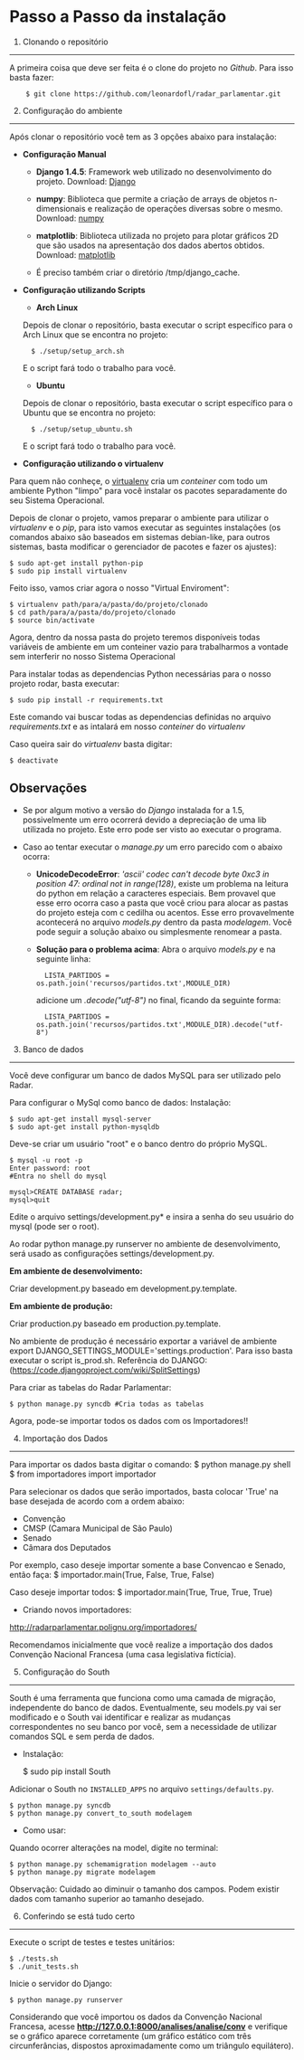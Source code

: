 Passo a Passo da instalação
============================

1. Clonando o repositório
------------------------------
    
A primeira coisa que deve ser feita é o clone do projeto no *Github*. Para isso basta fazer:

        $ git clone https://github.com/leonardofl/radar_parlamentar.git

2. Configuração do ambiente
------------------------------

Após clonar o repositório você tem as 3 opções abaixo para instalação:


* **Configuração Manual**

    * **Django 1.4.5**: Framework web utilizado no desenvolvimento do projeto. Download: [Django](https://www.djangoproject.com/download/)

    * **numpy**: Biblioteca que permite a criação de arrays de objetos n-dimensionais e realização de operações diversas sobre o mesmo.
        Download: [numpy](http://sourceforge.net/projects/numpy/files/)

    * **matplotlib**: Biblioteca utilizada no projeto para plotar gráficos 2D que são usados na apresentação dos dados abertos obtidos.
        Download: [matplotlib](http://matplotlib.org/downloads.html)

    * É preciso também criar o diretório /tmp/django_cache.


* **Configuração utilizando Scripts**

    * **Arch Linux**

    Depois de clonar o repositório, basta executar o script específico para o Arch Linux que se encontra no projeto:

        $ ./setup/setup_arch.sh

    E o script fará todo o trabalho para você.

    * **Ubuntu**

    Depois de clonar o repositório, basta executar o script específico para o Ubuntu que se encontra no projeto:

        $ ./setup/setup_ubuntu.sh

    E o script fará todo o trabalho para você.


* **Configuração utilizando o virtualenv**

Para quem não conheçe, o [virtualenv](http://www.virtualenv.org "Virtual Env") cria um *conteiner* com todo um ambiente Python "limpo" para você instalar os pacotes separadamente do seu Sistema Operacional.

Depois de clonar o projeto, vamos preparar o ambiente para utilizar o *virtualenv* e o *pip*, para isto vamos executar as seguintes instalações (os comandos abaixo são baseados em sistemas debian-like, para outros sistemas, basta modificar o gerenciador de pacotes e fazer os ajustes):

    $ sudo apt-get install python-pip
    $ sudo pip install virtualenv

Feito isso, vamos criar agora o nosso "Virtual Enviroment":

    $ virtualenv path/para/a/pasta/do/projeto/clonado
    $ cd path/para/a/pasta/do/projeto/clonado
    $ source bin/activate

Agora, dentro da nossa pasta do projeto teremos disponíveis todas variáveis de ambiente em um conteiner vazio para trabalharmos a vontade sem interferir no nosso Sistema Operacional

Para instalar todas as dependencias Python necessárias para o nosso projeto rodar, basta executar:

    $ sudo pip install -r requirements.txt

Este comando vai buscar todas as dependencias definidas no arquivo *requirements.txt* e as intalará em nosso *conteiner* do *virtualenv*

Caso queira sair do *virtualenv* basta digitar:

    $ deactivate


Observações
-------------

* Se por algum motivo a versão do *Django* instalada for a 1.5, possivelmente um erro ocorrerá devido a depreciação de uma lib utilizada no projeto. Este erro pode ser visto ao executar o programa.

* Caso ao tentar executar o *manage.py* um erro parecido com o abaixo ocorra:

    * **UnicodeDecodeError**: *'ascii' codec can't decode byte 0xc3 in position 47: ordinal not in range(128)*, existe um problema na leitura do python em relação a caracteres especiais. Bem provavel que esse erro ocorra caso a pasta que você criou para alocar as pastas do projeto esteja com c cedilha ou acentos. Esse erro provavelmente acontecerá no arquivo *models.py* dentro da pasta *modelagem*.
    Você pode seguir a solução abaixo ou simplesmente renomear a pasta.

    * **Solução para o problema acima**:
        Abra o arquivo *models.py* e na seguinte linha:

            LISTA_PARTIDOS = os.path.join('recursos/partidos.txt',MODULE_DIR)

        adicione um *.decode("utf-8")* no final, ficando da seguinte forma:
            
            LISTA_PARTIDOS = os.path.join('recursos/partidos.txt',MODULE_DIR).decode("utf-8")

3. Banco de dados
--------------------------

Você deve configurar um banco de dados MySQL para ser utilizado pelo Radar.

Para configurar o MySql como banco de dados:
Instalação:

	$ sudo apt-get install mysql-server
	$ sudo apt-get install python-mysqldb

Deve-se criar um usuário "root" e o banco dentro do próprio MySQL.

    $ mysql -u root -p 
    Enter password: root
    #Entra no shell do mysql
    
    mysql>CREATE DATABASE radar;
    mysql>quit

Edite o arquivo settings/development.py* e insira a senha do seu usuário do mysql (pode ser o root).

Ao rodar python manage.py runserver no ambiente de desenvolvimento, será usado as configurações settings/development.py.

<b>Em ambiente de desenvolvimento:</b>

Criar development.py baseado em development.py.template.


<b>Em ambiente de produção:</b>

Criar production.py baseado em production.py.template.

No ambiente de produção é necessário exportar a variável de ambiente export 	DJANGO_SETTINGS_MODULE='settings.production'. Para isso basta executar o script is_prod.sh. Referência do DJANGO: (https://code.djangoproject.com/wiki/SplitSettings)




    
Para criar as tabelas do Radar Parlamentar:

    $ python manage.py syncdb #Cria todas as tabelas
    
Agora, pode-se importar todos os dados com os Importadores!!



4. Importação dos Dados
-------------------

Para importar os dados basta digitar o comando:
$ python manage.py shell
$ from importadores import importador

Para selecionar os dados que serão importados, basta colocar 'True' na base desejada de acordo com a ordem abaixo:
- Convenção
- CMSP (Camara Municipal de São Paulo)
- Senado
- Câmara dos Deputados

Por exemplo, caso deseje importar somente a base Convencao e Senado, então faça:
$ importador.main(True, False, True, False) 


Caso deseje importar todos:
$ importador.main(True, True, True, True)

- Criando novos importadores:

http://radarparlamentar.polignu.org/importadores/



Recomendamos inicialmente que você realize a importação dos dados Convenção Nacional Francesa (uma casa legislativa fictícia).

5. Configuração do South
-------------------------

South é uma ferramenta que funciona como uma camada de migração, independente do banco de dados. Eventualmente, seu models.py vai ser modificado e o South vai identificar e realizar as mudanças correspondentes no seu banco por você, sem a necessidade de utilizar comandos SQL e sem perda de dados.

* Instalação:

	$ sudo pip install South 
	
Adicionar o South no `INSTALLED_APPS` no arquivo `settings/defaults.py`.

	$ python manage.py syncdb 
	$ python manage.py convert_to_south modelagem

* Como usar:

Quando ocorrer alterações na model, digite no terminal:
	
	$ python manage.py schemamigration modelagem --auto
	$ python manage.py migrate modelagem
	
Observação: Cuidado ao diminuir o tamanho dos campos. Podem existir dados com tamanho superior ao tamanho desejado.

6. Conferindo se está tudo certo
---------------------------------
Execute o script de testes e testes unitários:
    
    $ ./tests.sh
    $ ./unit_tests.sh


Inicie o servidor do Django:

    $ python manage.py runserver

Considerando que você importou os dados da Convenção Nacional Francesa, acesse **http://127.0.0.1:8000/analises/analise/conv** e verifique se o gráfico aparece corretamente (um gráfico estático com três circunferâncias, dispostos aproximadamente como um triângulo equilátero).




